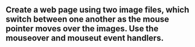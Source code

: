 ## Create a web page using two image files, which switch between one another as the mouse pointer moves over the images. Use the mouseover and mouseut event handlers.
